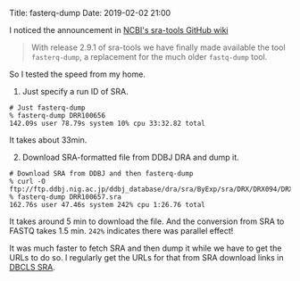 Title: fasterq-dump
Date: 2019-02-02 21:00

I noticed the announcement in [NCBI's sra-tools GitHub wiki](https://github.com/ncbi/sra-tools/wiki)

> With release 2.9.1 of sra-tools we have finally made available the tool `fasterq-dump`, a replacement for the much older `fastq-dump` tool. 

So I tested the speed from my home.

1. Just specify a run ID of SRA.

```
# Just fasterq-dump
% fasterq-dump DRR100656
142.09s user 78.79s system 10% cpu 33:32.82 total
```
It takes about 33min.

2. Download SRA-formatted file from DDBJ DRA and dump it.

```
# Download SRA from DDBJ and then fasterq-dump
% curl -O ftp://ftp.ddbj.nig.ac.jp/ddbj_database/dra/sra/ByExp/sra/DRX/DRX094/DRX094089/DRR100656/DRR100656.sra
% fasterq-dump DRR100657.sra
162.76s user 47.46s system 242% cpu 1:26.76 total
```

It takes around 5 min to download the file.
And the conversion from SRA to FASTQ takes 1.5 min. `242%` indicates there was parallel effect!

It was much faster to fetch SRA and then dump it while we have to get the URLs to do so.
I regularly get the URLs for that from SRA download links in [DBCLS SRA](http://sra.dbcls.jp/).